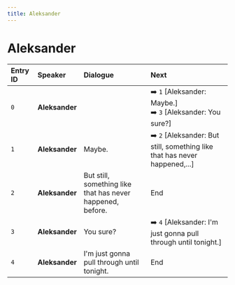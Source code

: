 ```yaml
---
title: Aleksander
---
```


# Aleksander


| Entry ID | Speaker | Dialogue | Next |
| :------- | :------ | :------- | :------------ |
| `0` | **Aleksander** |  | ➡️ `1` \[Aleksander: Maybe\.\]<br>➡️ `3` \[Aleksander: You sure?\] |
| `1` | **Aleksander** | Maybe\. | ➡️ `2` \[Aleksander: But still, something like that has never happened,\.\.\.\] |
| `2` | **Aleksander** | But still, something like that has never happened, before\. | End |
| `3` | **Aleksander** | You sure? | ➡️ `4` \[Aleksander: I'm just gonna pull through until tonight\.\] |
| `4` | **Aleksander** | I'm just gonna pull through until tonight\. | End |
